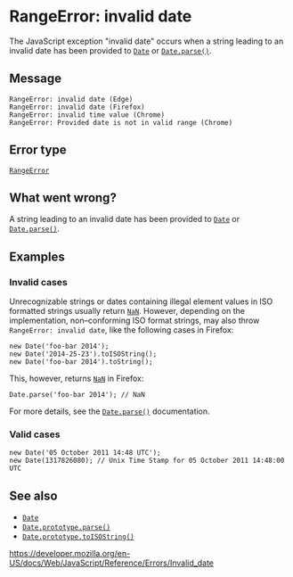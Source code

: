 # RangeError: invalid date

The JavaScript exception "invalid date" occurs when a string leading to an invalid date has been provided to [`Date`](../global_objects/date) or [`Date.parse()`](../global_objects/date/parse).

## Message

    RangeError: invalid date (Edge)
    RangeError: invalid date (Firefox)
    RangeError: invalid time value (Chrome)
    RangeError: Provided date is not in valid range (Chrome)

## Error type

[`RangeError`](../global_objects/rangeerror)

## What went wrong?

A string leading to an invalid date has been provided to [`Date`](../global_objects/date) or [`Date.parse()`](../global_objects/date/parse).

## Examples

### Invalid cases

Unrecognizable strings or dates containing illegal element values in ISO formatted strings usually return [`NaN`](../global_objects/nan). However, depending on the implementation, non–conforming ISO format strings, may also throw `RangeError: invalid date`, like the following cases in Firefox:

    new Date('foo-bar 2014');
    new Date('2014-25-23').toISOString();
    new Date('foo-bar 2014').toString();

This, however, returns [`NaN`](../global_objects/nan) in Firefox:

    Date.parse('foo-bar 2014'); // NaN

For more details, see the [`Date.parse()`](../global_objects/date/parse) documentation.

### Valid cases

    new Date('05 October 2011 14:48 UTC');
    new Date(1317826080); // Unix Time Stamp for 05 October 2011 14:48:00 UTC

## See also

- [`Date`](../global_objects/date)
- [`Date.prototype.parse()`](../global_objects/date/parse)
- [`Date.prototype.toISOString()`](../global_objects/date/toisostring)

<a href="https://developer.mozilla.org/en-US/docs/Web/JavaScript/Reference/Errors/Invalid_date" class="_attribution-link">https://developer.mozilla.org/en-US/docs/Web/JavaScript/Reference/Errors/Invalid_date</a>

